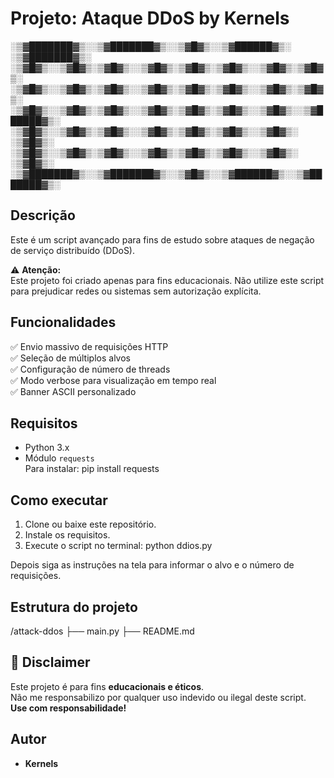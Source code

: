 # Projeto: Ataque DDoS by Kernels

░▒▓███████▓▒░░▒▓███████▓▒░░▒▓█▓▒░░▒▓██████▓▒░ ░▒▓███████▓▒░
░▒▓█▓▒░░▒▓█▓▒░▒▓█▓▒░░▒▓█▓▒░▒▓█▓▒░▒▓█▓▒░░▒▓█▓▒░▒▓█▓▒░
░▒▓█▓▒░░▒▓█▓▒░▒▓█▓▒░░▒▓█▓▒░▒▓█▓▒░▒▓█▓▒░░▒▓█▓▒░▒▓█▓▒░
░▒▓█▓▒░░▒▓█▓▒░▒▓█▓▒░░▒▓█▓▒░▒▓█▓▒░▒▓█▓▒░░▒▓█▓▒░░▒▓██████▓▒░
░▒▓█▓▒░░▒▓█▓▒░▒▓█▓▒░░▒▓█▓▒░▒▓█▓▒░▒▓█▓▒░░▒▓█▓▒░ ░▒▓█▓▒░
░▒▓█▓▒░░▒▓█▓▒░▒▓█▓▒░░▒▓█▓▒░▒▓█▓▒░▒▓█▓▒░░▒▓█▓▒░ ░▒▓█▓▒░
░▒▓███████▓▒░░▒▓███████▓▒░░▒▓█▓▒░░▒▓██████▓▒░░▒▓███████▓▒░


## Descrição

Este é um script avançado para fins de estudo sobre ataques de negação de serviço distribuído (DDoS).

⚠️ **Atenção:**  
Este projeto foi criado apenas para fins educacionais. Não utilize este script para prejudicar redes ou sistemas sem autorização explícita.

## Funcionalidades

✅ Envio massivo de requisições HTTP  
✅ Seleção de múltiplos alvos  
✅ Configuração de número de threads  
✅ Modo verbose para visualização em tempo real  
✅ Banner ASCII personalizado

## Requisitos

- Python 3.x
- Módulo `requests`  
  Para instalar:
pip install requests


## Como executar

1. Clone ou baixe este repositório.
2. Instale os requisitos.
3. Execute o script no terminal:
python ddios.py

Depois siga as instruções na tela para informar o alvo e o número de requisições.

## Estrutura do projeto

/attack-ddos
├── main.py
├── README.md

## 🚨 Disclaimer

Este projeto é para fins **educacionais e éticos**.  
Não me responsabilizo por qualquer uso indevido ou ilegal deste script.  
**Use com responsabilidade!**

## Autor

- **Kernels**  
